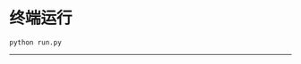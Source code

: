 # 终端运行

```shell
python run.py
```
*********************************************************************************************************************************************************************************************************************************************************************************************************************************************************************************************************************************************************************************************************